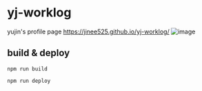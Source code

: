 # yj-worklog
yujin's profile page
https://jinee525.github.io/yj-worklog/
![image](https://user-images.githubusercontent.com/29905149/130229929-43678150-db85-4876-acd7-cbf4d9c78873.png)



## build & deploy

`npm run build`

`npm run deploy`

